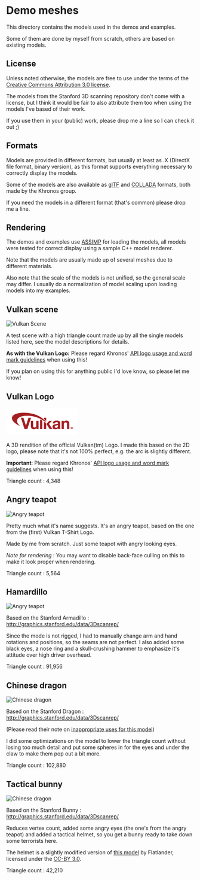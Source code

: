 # Demo meshes

This directory contains the models used in the demos and examples.

Some of them are done by myself from scratch, others are based on existing models.

## License

Unless noted otherwise, the models are free to use under the terms of the [Creative Commons Attribution 3.0 license](http://creativecommons.org/licenses/by/3.0/).

The models from the Stanford 3D scanning repository don't come with a license, but I think it would be fair to also attribute them too when using the models I've based of their work.

If you use them in your (public) work, please drop me a line so I can check it out ;)

## Formats

Models are provided in different formats, but usually at least as .X (DirectX file format, binary version), as this format supports everything necessary to correctly display the models.

Some of the models are also available as [glTF](https://www.khronos.org/gltf) and [COLLADA](https://www.khronos.org/collada/) formats, both made by the Khronos group.

If you need the models in a different format (that's common) please drop me a line.

## Rendering

The demos and examples use [ASSIMP](http://assimp.sourceforge.net/) for loading the models, all models were tested for correct display using a sample C++ model renderer.

Note that the models are usually made up of several meshes due to different materials.

Also note that the scale of the models is not unified, so the general scale may differ. I usually do a normalization of model scaling upon loading models into my examples.


## Vulkan scene
<img src="./images/vulkanscene.png" alt="Vulkan Scene" width="192px">

A test scene with a high triangle count made up by all the single models listed here, see the model descriptions for details.

**As with the Vulkan Logo:** Please regard Khronos' [API logo usage and word mark guidelines](https://www.khronos.org/legal/trademarks/) when using this!

If you plan on using this for anything public I'd love know, so please let me know!


## Vulkan Logo
<img src="./images/vulkanlogo.png" alt="Vulkan logo" width="192px">

A 3D rendition of the official Vulkan(tm) Logo. I made this based on the 2D logo, please note that it's not 100% perfect, e.g. the arc is slightly different.

**Important**: Please regard Khronos' [API logo usage and word mark guidelines](https://www.khronos.org/legal/trademarks/) when using this!

Triangle count : 4,348

## Angry teapot
<img src="./images/angryteapot.png" alt="Angry teapot" width="192px">

Pretty much what it's name suggests. It's an angry teapot, based on the one from the (first) Vulkan T-Shirt Logo.

Made by me from scratch. Just some teapot with angry looking eyes.

*Note for rendering* : You may want to disable back-face culling on this to make it look proper when rendering.

Triangle count : 5,564

## Hamardillo
<img src="./images/hammardillo.png" alt="Angry teapot" width="192px">

Based on the Stanford Armadillo : http://graphics.stanford.edu/data/3Dscanrep/

Since the mode is not rigged, I had to manually change arm and hand rotations and positions, so the seams are not perfect.
I also added some black eyes, a nose ring and a skull-crushing hammer to emphasize it's attitude over high driver overhead.

Triangle count : 91,956

## Chinese dragon
<img src="./images/chinesedragon.png" alt="Chinese dragon" width="192px">

Based on the Stanford Dragon : http://graphics.stanford.edu/data/3Dscanrep/

(Please read their note on [inappropriate uses for this model](http://graphics.stanford.edu/data/3Dscanrep/#uses))

I did some optimizations on the model to lower the triangle count without losing too much detail and put some spheres in for the eyes and under the claw to make them pop out a bit more.

Triangle count : 102,880

## Tactical bunny
<img src="./images/tacticalbunny.png" alt="Chinese dragon" width="192px">

Based on the Stanford Bunny : http://graphics.stanford.edu/data/3Dscanrep/

Reduces vertex count, added some angry eyes (the one's from the angry teapot) and added a tactical helmet, so you get a bunny ready to take down some terrorists here.

The helmet is a slightly modified version of [this model](http://opengameart.org/content/helmet) by Flatlander, licensed under the [CC-BY 3.0](http://creativecommons.org/licenses/by/3.0/).

Triangle count : 42,210
